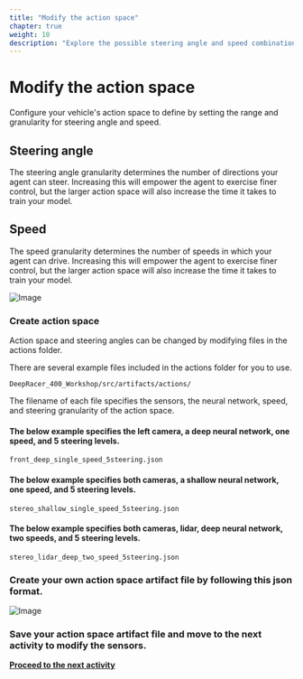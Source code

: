 ```yaml
---
title: "Modify the action space"
chapter: true
weight: 10
description: "Explore the possible steering angle and speed combinations."
---
```





# Modify the action space

Configure your vehicle's action space to define by setting the range and granularity for steering angle and speed.

## Steering angle
The steering angle granularity determines the number of directions your agent can steer. Increasing this will empower the agent to exercise finer control, but the larger action space will also increase the time it takes to train your model.
 
## Speed
The speed granularity determines the number of speeds in which your agent can drive. Increasing this will empower the agent to exercise finer control, but the larger action space will also increase the time it takes to train your model.

![Image](/images/400workshop/actionspace.png)

### Create action space

Action space and steering angles can be changed by modifying files in the actions folder.

There are several example files included in the actions folder for you to use.


`DeepRacer_400_Workshop/src/artifacts/actions/`


The filename of each file specifies the sensors, the neural network, speed, and steering granularity of the action space.

#### The below example specifies the left camera, a deep neural network, one speed, and 5 steering levels.

`front_deep_single_speed_5steering.json`

#### The below example specifies both cameras, a shallow neural network, one speed, and 5 steering levels.

`stereo_shallow_single_speed_5steering.json`

#### The below example specifies both cameras, lidar, deep neural network, two speeds, and 5 steering levels.

`stereo_lidar_deep_two_speed_5steering.json`

### Create your own action space artifact file by following this json format.

![Image](/images/400workshop/actionspaceexample.png)


### Save your action space artifact file and move to the next activity to modify the sensors.






**[Proceed to the next activity](../cyclopstostereo/)**
